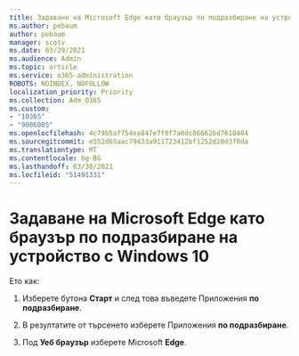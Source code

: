```yaml
---
title: Задаване на Microsoft Edge като браузър по подразбиране на устройство с Windows 10
ms.author: pebaum
author: pebaum
manager: scotv
ms.date: 03/29/2021
ms.audience: Admin
ms.topic: article
ms.service: o365-administration
ROBOTS: NOINDEX, NOFOLLOW
localization_priority: Priority
ms.collection: Adm_O365
ms.custom:
- "10365"
- "9006005"
ms.openlocfilehash: 4c79b5af754ea847e7f0f7a0dc866626d7610404
ms.sourcegitcommit: e552d65aac79433a911723412bf1252d20d3f0da
ms.translationtype: MT
ms.contentlocale: bg-BG
ms.lasthandoff: 03/30/2021
ms.locfileid: "51491331"
---
```

# <a name="set-microsoft-edge-as-the-default-browser-on-a-windows-10-device"></a>Задаване на Microsoft Edge като браузър по подразбиране на устройство с Windows 10

Ето как:

1. Изберете бутона **Старт** и след това въведете Приложения **по подразбиране**.

1. В резултатите от търсенето изберете Приложения **по подразбиране**.

1. Под **Уеб браузър** изберете Microsoft **Edge**.

